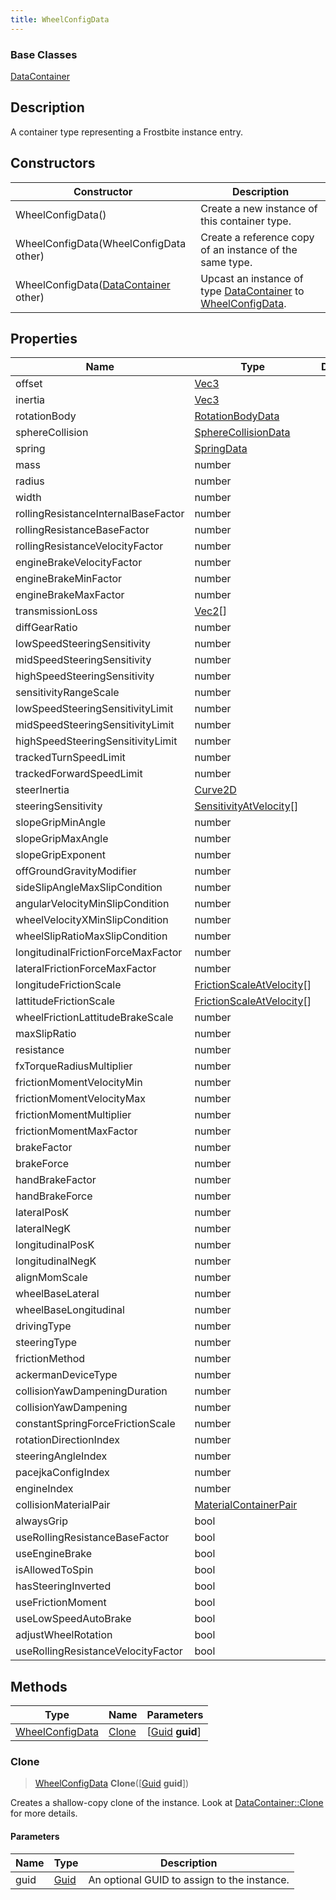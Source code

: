 ```yaml
---
title: WheelConfigData
---
```

### Base Classes

[DataContainer](/vext/ref/shared/class/datacontainer)

## Description

A container type representing a Frostbite instance entry.

## Constructors

| Constructor                                                                | Description                                                                                                           |
| -------------------------------------------------------------------------- | --------------------------------------------------------------------------------------------------------------------- |
| WheelConfigData()                                                          | Create a new instance of this container type.                                                                         |
| WheelConfigData(WheelConfigData other)                                     | Create a reference copy of an instance of the same type.                                                              |
| WheelConfigData([DataContainer](/vext/ref/shared/class/datacontainer) other) | Upcast an instance of type [DataContainer](/vext/ref/shared/class/datacontainer) to [WheelConfigData](/vext/ref/fb/wheelconfigdata/). |

## Properties

| Name                                | Type                                                   | Description |
| ----------------------------------- | ------------------------------------------------------ | ----------- |
| offset                              | [Vec3](/vext/ref/shared/class/vec3)                      |             |
| inertia                             | [Vec3](/vext/ref/shared/class/vec3)                      |             |
| rotationBody                        | [RotationBodyData](/vext/ref/fb/rotationbodydata/)                   |             |
| sphereCollision                     | [SphereCollisionData](/vext/ref/fb/spherecollisiondata/)             |             |
| spring                              | [SpringData](/vext/ref/fb/springdata/)                               |             |
| mass                                | number                                                 |             |
| radius                              | number                                                 |             |
| width                               | number                                                 |             |
| rollingResistanceInternalBaseFactor | number                                                 |             |
| rollingResistanceBaseFactor         | number                                                 |             |
| rollingResistanceVelocityFactor     | number                                                 |             |
| engineBrakeVelocityFactor           | number                                                 |             |
| engineBrakeMinFactor                | number                                                 |             |
| engineBrakeMaxFactor                | number                                                 |             |
| transmissionLoss                    | [Vec2](/vext/ref/shared/class/vec2)\[\]                  |             |
| diffGearRatio                       | number                                                 |             |
| lowSpeedSteeringSensitivity         | number                                                 |             |
| midSpeedSteeringSensitivity         | number                                                 |             |
| highSpeedSteeringSensitivity        | number                                                 |             |
| sensitivityRangeScale               | number                                                 |             |
| lowSpeedSteeringSensitivityLimit    | number                                                 |             |
| midSpeedSteeringSensitivityLimit    | number                                                 |             |
| highSpeedSteeringSensitivityLimit   | number                                                 |             |
| trackedTurnSpeedLimit               | number                                                 |             |
| trackedForwardSpeedLimit            | number                                                 |             |
| steerInertia                        | [Curve2D](/vext/ref/fb/curve2d/)                                     |             |
| steeringSensitivity                 | [SensitivityAtVelocity](/vext/ref/fb/sensitivityatvelocity/)\[\]     |             |
| slopeGripMinAngle                   | number                                                 |             |
| slopeGripMaxAngle                   | number                                                 |             |
| slopeGripExponent                   | number                                                 |             |
| offGroundGravityModifier            | number                                                 |             |
| sideSlipAngleMaxSlipCondition       | number                                                 |             |
| angularVelocityMinSlipCondition     | number                                                 |             |
| wheelVelocityXMinSlipCondition      | number                                                 |             |
| wheelSlipRatioMaxSlipCondition      | number                                                 |             |
| longitudinalFrictionForceMaxFactor  | number                                                 |             |
| lateralFrictionForceMaxFactor       | number                                                 |             |
| longitudeFrictionScale              | [FrictionScaleAtVelocity](/vext/ref/fb/frictionscaleatvelocity/)\[\] |             |
| lattitudeFrictionScale              | [FrictionScaleAtVelocity](/vext/ref/fb/frictionscaleatvelocity/)\[\] |             |
| wheelFrictionLattitudeBrakeScale    | number                                                 |             |
| maxSlipRatio                        | number                                                 |             |
| resistance                          | number                                                 |             |
| fxTorqueRadiusMultiplier            | number                                                 |             |
| frictionMomentVelocityMin           | number                                                 |             |
| frictionMomentVelocityMax           | number                                                 |             |
| frictionMomentMultiplier            | number                                                 |             |
| frictionMomentMaxFactor             | number                                                 |             |
| brakeFactor                         | number                                                 |             |
| brakeForce                          | number                                                 |             |
| handBrakeFactor                     | number                                                 |             |
| handBrakeForce                      | number                                                 |             |
| lateralPosK                         | number                                                 |             |
| lateralNegK                         | number                                                 |             |
| longitudinalPosK                    | number                                                 |             |
| longitudinalNegK                    | number                                                 |             |
| alignMomScale                       | number                                                 |             |
| wheelBaseLateral                    | number                                                 |             |
| wheelBaseLongitudinal               | number                                                 |             |
| drivingType                         | number                                                 |             |
| steeringType                        | number                                                 |             |
| frictionMethod                      | number                                                 |             |
| ackermanDeviceType                  | number                                                 |             |
| collisionYawDampeningDuration       | number                                                 |             |
| collisionYawDampening               | number                                                 |             |
| constantSpringForceFrictionScale    | number                                                 |             |
| rotationDirectionIndex              | number                                                 |             |
| steeringAngleIndex                  | number                                                 |             |
| pacejkaConfigIndex                  | number                                                 |             |
| engineIndex                         | number                                                 |             |
| collisionMaterialPair               | [MaterialContainerPair](/vext/ref/fb/materialcontainerpair/)         |             |
| alwaysGrip                          | bool                                                   |             |
| useRollingResistanceBaseFactor      | bool                                                   |             |
| useEngineBrake                      | bool                                                   |             |
| isAllowedToSpin                     | bool                                                   |             |
| hasSteeringInverted                 | bool                                                   |             |
| useFrictionMoment                   | bool                                                   |             |
| useLowSpeedAutoBrake                | bool                                                   |             |
| adjustWheelRotation                 | bool                                                   |             |
| useRollingResistanceVelocityFactor  | bool                                                   |             |

## Methods

| Type                               | Name            | Parameters                                     |
| ---------------------------------- | --------------- | ---------------------------------------------- |
| [WheelConfigData](/vext/ref/fb/wheelconfigdata/) | [Clone](#clone) | \[[Guid](/vext/ref/shared/class/guid) **guid**\] |

### Clone

> [WheelConfigData](/vext/ref/fb/wheelconfigdata/) **Clone**(\[[Guid](/vext/ref/shared/class/guid) **guid**\])

Creates a shallow-copy clone of the instance. Look at [DataContainer::Clone](/vext/ref/shared/class/datacontainer#clone) for more details.

#### Parameters

| Name | Type         | Description                                 |
| ---- | ------------ | ------------------------------------------- |
| guid | [Guid](/vext/ref/shared/class/guid/) | An optional GUID to assign to the instance. |
